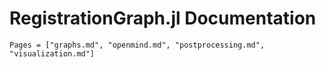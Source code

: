 # RegistrationGraph.jl Documentation

```@contents
Pages = ["graphs.md", "openmind.md", "postprocessing.md", "visualization.md"]
```

